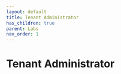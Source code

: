 ```yaml
---
layout: default
title: Tenant Administrator
has_children: true
parent: Labs
nav_order: 1
---
```


# Tenant Administrator